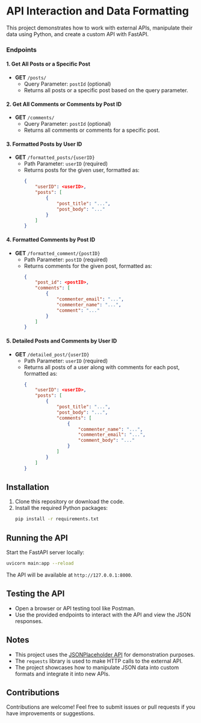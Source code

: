 # API Interaction and Data Formatting

This project demonstrates how to work with external APIs, manipulate their data using Python, and create a custom API with FastAPI. 

### Endpoints

#### 1. **Get All Posts or a Specific Post**
- **GET** `/posts/`
  - Query Parameter: `postId` (optional)
  - Returns all posts or a specific post based on the query parameter.

#### 2. **Get All Comments or Comments by Post ID**
- **GET** `/comments/`
  - Query Parameter: `postId` (optional)
  - Returns all comments or comments for a specific post.

#### 3. **Formatted Posts by User ID**
- **GET** `/formatted_posts/{userID}`
  - Path Parameter: `userID` (required)
  - Returns posts for the given user, formatted as:
    ```json
    {
        "userID": <userID>,
        "posts": [
            {
                "post_title": "...",
                "post_body": "..."
            }
        ]
    }
    ```

#### 4. **Formatted Comments by Post ID**
- **GET** `/formatted_comment/{postID}`
  - Path Parameter: `postID` (required)
  - Returns comments for the given post, formatted as:
    ```json
    {
        "post_id": <postID>,
        "comments": [
            {
                "commenter_email": "...",
                "commenter_name": "...",
                "comment": "..."
            }
        ]
    }
    ```

#### 5. **Detailed Posts and Comments by User ID**
- **GET** `/detailed_post/{userID}`
  - Path Parameter: `userID` (required)
  - Returns all posts of a user along with comments for each post, formatted as:
    ```json
    {
        "userID": <userID>,
        "posts": [
            {
                "post_title": "...",
                "post_body": "...",
                "comments": [
                    {
                        "commenter_name": "...",
                        "commenter_email": "...",
                        "comment_body": "..."
                    }
                ]
            }
        ]
    }
    ```

## Installation

1. Clone this repository or download the code.
2. Install the required Python packages:
   ```bash
   pip install -r requirements.txt
   ```

## Running the API

Start the FastAPI server locally:
```bash
uvicorn main:app --reload
```

The API will be available at `http://127.0.0.1:8000`.

## Testing the API

- Open a browser or API testing tool like Postman.
- Use the provided endpoints to interact with the API and view the JSON responses.

## Notes

- This project uses the [JSONPlaceholder API](https://jsonplaceholder.typicode.com/) for demonstration purposes.
- The `requests` library is used to make HTTP calls to the external API.
- The project showcases how to manipulate JSON data into custom formats and integrate it into new APIs.

## Contributions
Contributions are welcome! Feel free to submit issues or pull requests if you have improvements or suggestions.
